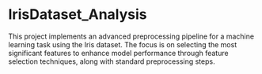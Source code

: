 # IrisDataset_Analysis
This project implements an advanced preprocessing pipeline for a machine learning task using the Iris dataset. The focus is on selecting the most significant features to enhance model performance through feature selection techniques, along with standard preprocessing steps.
